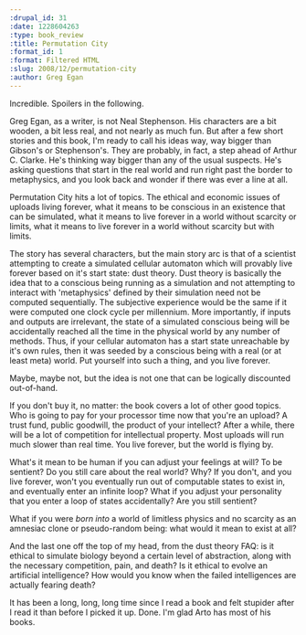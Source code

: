 ```yaml
--- 
:drupal_id: 31
:date: 1228604263
:type: book_review
:title: Permutation City
:format_id: 1
:format: Filtered HTML
:slug: 2008/12/permutation-city
:author: Greg Egan
---
```

Incredible.  Spoilers in the following.

Greg Egan, as a writer, is not Neal Stephenson.  His characters are a bit wooden, a bit less real, and not nearly as much fun.  But after a few short stories and this book, I'm ready to call his ideas way, way bigger than Gibson's or Stephenson's.  They are probably, in fact, a step ahead of Arthur C. Clarke.  He's thinking way bigger than any of the usual suspects.  He's asking questions that start in the real world and run right past the border to metaphysics, and you look back and wonder if there was ever a line at all.

Permutation City hits a lot of topics.  The ethical and economic issues of uploads living forever, what it means to be conscious in an existence that can be simulated, what it means to live forever in a world without scarcity or limits, what it means to live forever in a world without scarcity but with limits.

The story has several characters, but the main story arc is that of a scientist attempting to create a simulated cellular automaton which will provably live forever based on it's start state:  dust theory.  Dust theory is basically the idea that to a conscious being running as a simulation and not attempting to interact with 'metaphysics' defined by their simulation need not be computed sequentially.  The subjective experience would be the same if it were computed one clock cycle per millennium.  More importantly, if inputs and outputs are irrelevant, the state of a simulated conscious being will be accidentally reached all the time in the physical world by any number of methods.  Thus, if your cellular automaton has a start state unreachable by it's own rules, then it was seeded by a conscious being with a real (or at least meta) world.  Put yourself into such a thing, and you live forever.

Maybe, maybe not, but the idea is not one that can be logically discounted out-of-hand.  

If you don't buy it, no matter: the book covers a lot of other good topics.  Who is going to pay for your processor time now that you're an upload?  A trust fund, public goodwill, the product of your intellect?  After a while, there will be a lot of competition for intellectual property.  Most uploads will run much slower than real time.  You live forever, but the world is flying by.

What's it mean to be human if you can adjust your feelings at will?  To be sentient?  Do you still care about the real world?  Why?  If you don't, and you live forever, won't you eventually run out of computable states to exist in, and eventually enter an infinite loop?  What if you adjust your personality that you enter a loop of states accidentally?  Are you still sentient?

What if you were *born into* a world of limitless physics and no scarcity as an amnesiac clone or pseudo-random being: what would it mean to exist at all?

And the last one off the top of my head, from the dust theory FAQ:  is it ethical to simulate biology beyond a certain level of abstraction, along with the necessary competition, pain, and death?  Is it ethical to evolve an artificial intelligence?  How would you know when the failed intelligences are actually fearing death?

It has been a long, long, long time since I read a book and felt stupider after I read it than before I picked it up.  Done.  I'm glad Arto has most of his books.
